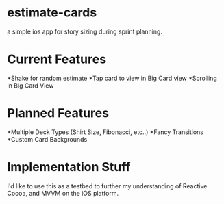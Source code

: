estimate-cards
==============

a simple ios app for story sizing during sprint planning.

Current Features
===============

*Shake for random estimate
*Tap card to view in Big Card view
*Scrolling in Big Card View

Planned Features
===============
*Multiple Deck Types (Shirt Size, Fibonacci, etc..)
*Fancy Transitions
*Custom Card Backgrounds

Implementation Stuff
====================
I'd like to use this as a testbed to further my understanding of Reactive Cocoa, and MVVM on the iOS platform.

